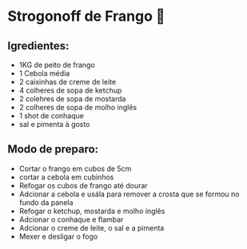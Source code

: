 # Strogonoff de Frango :chicken:

## Igredientes:

- 1KG de peito de frango
- 1 Cebola média
- 2 caixinhas de creme de leite
- 4 colheres de sopa de ketchup
- 2 colehres de sopa de mostarda
- 2 colheres de sopa de molho inglês
- 1 shot de conhaque
- sal e pimenta à gosto

## Modo de preparo:

- Cortar o frango em cubos de 5cm
- cortar a cebola em cubinhos
- Refogar os cubos de frango até dourar
- Adcionar a cebola e usála para remover a crosta que se formou no fundo da panela
- Refogar o ketchup, mostarda e molho inglês
- Adcionar o conhaque e flambar
- Adcionar o creme de leite, o sal e a pimenta
- Mexer e desligar o fogo
